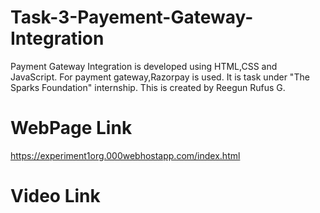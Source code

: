 # Task-3-Payement-Gateway-Integration
Payment Gateway Integration is developed using HTML,CSS and JavaScript. For payment gateway,Razorpay is used. It is task under "The Sparks Foundation" internship. This is created by Reegun Rufus G.

# WebPage Link
https://experiment1org.000webhostapp.com/index.html

# Video Link
